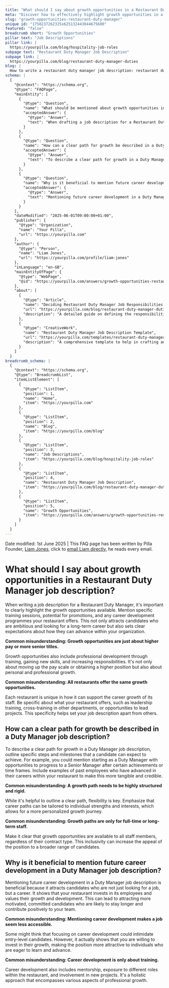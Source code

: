```yaml
---
title: "What should I say about growth opportunities in a Restaurant Duty Manager job description?"
meta: "Discover how to effectively highlight growth opportunities in a Restaurant Duty Manager job description to attract ambitious candidates."
slug: "growth-opportunities-restaurant-duty-manager"
unique id: "1750237262325x625132443044675600"
featured: "false"
breadcrumb short: "Growth Opportunities"
pillar text: "Job Descriptions"
pillar link: |
  https://yourpilla.com/blog/hospitality-job-roles
subpage text: "Restaurant Duty Manager Job Description"
subpage link: |
  https://yourpilla.com/blog/restaurant-duty-manager-duties
blog: |
  How to write a restaurant duty manager job description: restaurant duty manager job description template included.
schema: |
  {
    "@context": "https://schema.org",
    "@type": "FAQPage",
    "mainEntity": [
      {
        "@type": "Question",
        "name": "What should be mentioned about growth opportunities in a Restaurant Duty Manager job description?",
        "acceptedAnswer": {
          "@type": "Answer",
          "text": "When drafting a job description for a Restaurant Duty Manager, clearly highlight available growth opportunities, such as specific training sessions, potential promotions, and career development programmes. These details attract ambitious candidates and set clear expectations for career advancement within your organization. Growth is not only about climbing the pay scale or obtaining higher positions; it includes personal and professional development through training, gaining new skills, and taking on more responsibilities."
        }
      },
      {
        "@type": "Question",
        "name": "How can a clear path for growth be described in a Duty Manager job description?",
        "acceptedAnswer": {
          "@type": "Answer",
          "text": "To describe a clear path for growth in a Duty Manager job description, specify steps and milestones candidates can expect, such as progression from a Duty Manager to a Senior Manager based on achievements or time frames. Notably, flexibility should be emphasized, allowing career paths to be tailored to individual strengths and interests for a personalized growth journey."
        }
      },
      {
        "@type": "Question",
        "name": "Why is it beneficial to mention future career development in a Duty Manager job description?",
        "acceptedAnswer": {
          "@type": "Answer",
          "text": "Mentioning future career development in a Duty Manager job description is beneficial as it attracts candidates seeking a long-term career rather than just a job. It signifies that your restaurant values employee growth and development, appealing to motivated candidates who are likely to contribute positively and stay longer in the team."
        }
      }
    ],
    "dateModified": "2025-06-01T09:00:00+01:00",
    "publisher": {
      "@type": "Organization",
      "name": "Your Pilla",
      "url": "https://yourpilla.com"
    },
    "author": {
      "@type": "Person",
      "name": "Liam Jones",
      "url": "https://yourpilla.com/profile/liam-jones"
    },
    "inLanguage": "en-GB",
    "mainEntityOfPage": {
      "@type": "WebPage",
      "@id": "https://yourpilla.com/answers/growth-opportunities-restaurant-duty-manager"
    },
    "about": [
      {
        "@type": "Article",
        "name": "Deciding Restaurant Duty Manager Job Responsibilities and Skills",
        "url": "https://yourpilla.com/blog/restaurant-duty-manager-duties",
        "description": "A detailed guide on defining the responsibilities and required skills for a Restaurant Duty Manager."
      },
      {
        "@type": "CreativeWork",
        "name": "Restaurant Duty Manager Job Description Template",
        "url": "https://yourpilla.com/templates/restaurant-duty-manager-job-description",
        "description": "A comprehensive template to help in crafting an effective job description for a Restaurant Duty Manager position."
      }
    ]
  }
breadcrumb_schema: |
  {
    "@context": "https://schema.org",
    "@type": "BreadcrumbList",
    "itemListElement": [
      {
        "@type": "ListItem",
        "position": 1,
        "name": "Home",
        "item": "https://yourpilla.com"
      },
      {
        "@type": "ListItem",
        "position": 2,
        "name": "Blog",
        "item": "https://yourpilla.com/blog"
      },
      {
        "@type": "ListItem",
        "position": 3,
        "name": "Job Descriptions",
        "item": "https://yourpilla.com/blog/hospitality-job-roles"
      },
      {
        "@type": "ListItem",
        "position": 4,
        "name": "Restaurant Duty Manager Job Description",
        "item": "https://yourpilla.com/blog/restaurant-duty-manager-duties"
      },
      {
        "@type": "ListItem",
        "position": 5,
        "name": "Growth Opportunities",
        "item": "https://yourpilla.com/answers/growth-opportunities-restaurant-duty-manager"
      }
    ]
  }
---
```


Date modified: 1st June 2025 | This FAQ page has been written by Pilla Founder, [Liam Jones](https://yourpilla.com/profile/liam-jones), click to [email Liam directly](https://mailto:liam@yourpilla.com), he reads every email.

# What should I say about growth opportunities in a Restaurant Duty Manager job description?

When writing a job description for a Restaurant Duty Manager, it's important to clearly highlight the growth opportunities available. Mention specific training sessions, potential for promotions, and any career development programmes your restaurant offers. This not only attracts candidates who are ambitious and looking for a long-term career but also sets clear expectations about how they can advance within your organization.

**Common misunderstanding: Growth opportunities are just about higher pay or more senior titles.**

Growth opportunities also include professional development through training, gaining new skills, and increasing responsibilities. It's not only about moving up the pay scale or obtaining a higher position but also about personal and professional growth.

**Common misunderstanding: All restaurants offer the same growth opportunities.**

Each restaurant is unique in how it can support the career growth of its staff. Be specific about what your restaurant offers, such as leadership training, cross-training in other departments, or opportunities to lead projects. This specificity helps set your job description apart from others.

## How can a clear path for growth be described in a Duty Manager job description?

To describe a clear path for growth in a Duty Manager job description, outline specific steps and milestones that a candidate can expect to achieve. For example, you could mention starting as a Duty Manager with opportunities to progress to a Senior Manager after certain achievements or time frames. Include examples of past employees who have advanced in their careers within your restaurant to make this more tangible and credible.

**Common misunderstanding: A growth path needs to be highly structured and rigid.**

While it's helpful to outline a clear path, flexibility is key. Emphasize that career paths can be tailored to individual strengths and interests, which allows for a more personalized growth journey.

**Common misunderstanding: Growth paths are only for full-time or long-term staff.**

Make it clear that growth opportunities are available to all staff members, regardless of their contract type. This inclusivity can increase the appeal of the position to a broader range of candidates.

## Why is it beneficial to mention future career development in a Duty Manager job description?

Mentioning future career development in a Duty Manager job description is beneficial because it attracts candidates who are not just looking for a job, but a career. It shows that your restaurant invests in its employees and values their growth and development. This can lead to attracting more motivated, committed candidates who are likely to stay longer and contribute positively to your team.

**Common misunderstanding: Mentioning career development makes a job seem less accessible.**

Some might think that focusing on career development could intimidate entry-level candidates. However, it actually shows that you are willing to invest in their growth, making the position more attractive to individuals who are eager to learn and advance.

**Common misunderstanding: Career development is only about training.**

Career development also includes mentorship, exposure to different roles within the restaurant, and involvement in new projects. It's a holistic approach that encompasses various aspects of professional growth.